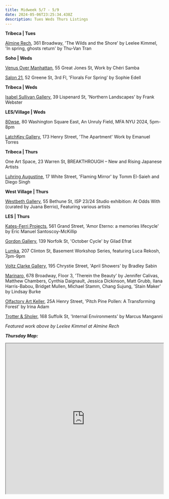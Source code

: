 ```yaml
---
title: Midweek 5/7 - 5/9
date: 2024-05-06T23:25:34.438Z
description: Tues Weds Thurs Listings
---
```

**T﻿ribeca | Tues**

[Almine Rech](https://www.alminerech.com/), 361 Broadway, 'The Wilds and the Shore' by Leelee Kimmel, 'In spring, ghosts return' by Thu-Van Tran

**S﻿oho | Weds**

[Venus Over Manhattan](https://www.venusovermanhattan.com/exhibitions/cheri-samba), 55 Great Jones St, Work by Chéri Samba

[Salon 21](https://www.salontwenty-one.com/exhibitions/sophie-edell-florals-for-spring), 52 Greene St, 3rd Fl, 'Florals For Spring' by Sophie Edell

**Tribeca | Weds**

[Isabel Sullivan Gallery](https://is.gallery/exhibition/earthed-lightning), 39 Lispenard St, 'Northern Landscapes' by Frank Webster

**L﻿ES/Village | Weds**

[80wse](https://80wse.org/exhibitions/mfa-class-of-2024-thesis-part-2), 80 Washington Square East, An Unruly Field, MFA NYU 2024, 5pm-8pm

[LatchKey Gallery](https://www.latchkey-gallery.com/), 173 Henry Street, 'The Apartment' Work by Emanuel Torres

**T﻿ribeca | Thurs**

One Art Space, 23 Warren St, BREAKTHROUGH – New and Rising Japanese Artists

[Luhring Augustine](https://www.luhringaugustine.com/exhibitions/tomm-el-saieh-and-diego-singh), 17 White Street, 'Flaming Mirror' by Tomm El-Saieh and Diego Singh

**West Village | Thurs**

[Westbeth Gallery](https://westbeth.org/event/whitney-isp-program-joint-exhibit-with-westbeth-gallery/), 55 Bethune St, ISP 23/24 Studio exhibition: At Odds With (curated by Juana Berrio), Featuring various artists

**L﻿ES | Thurs**

[Kates-Ferri Projects](https://www.katesferriprojects.com/), 561 Grand Street, 'Amor Eterno: a memories lifecycle' by Eric Manuel Santoscoy-McKillip

[Gordon Gallery](https://www.gordongallery.co.il/new-york-page), 139 Norfolk St, 'October Cycle' by Gilad Efrat

[Lumka](https://www.lumka.com/basementworkshopseries), 207 Clinton St, Basement Workshop Series, featuring Luca Rekosh, 7pm-9pm

[Voltz Clarke Gallery](https://voltzclarke.com/exhibitions/bradley-sabin-april-showers/), 195 Chrystie Street, 'April Showers' by Bradley Sabin

[Marinaro](https://www.marinaro.biz/), 678 Broadway, Floor 3, 'Therein the Beauty' by Jennifer Calivas, Matthew Chambers, Cynthia Daignault, Jessica Dickinson, Matt Grubb, Ilana Harris-Babou, Bridget Mullen, Michael Stamm, Chang Sujung, 'Stain Maker' by Lindsay Burke

[Olfactory Art Keller](https://www.olfactoryartkeller.com/exhibitions/irina-adam-pitch-pine-pollen-a-transforming-forest), 25A Henry Street, 'Pitch Pine Pollen: A Transforming Forest' by Irina Adam

[Trotter & Sholer](https://trotterandsholer.com/exhibitions/34-internal-environments-marcus-manganni/works/), 168 Suffolk St, 'Internal Environments' by Marcus Manganni

*F﻿eatured work above by Leelee Kimmel at Almine Rech*

***T﻿hursday Map:***

<iframe src="https://www.google.com/maps/d/u/1/embed?mid=1bwwmdaY1PGINuV-mM7YS2ntLG1xasNU&ehbc=2E312F" width="100%" height="480"></iframe>